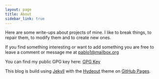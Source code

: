 ```yaml
---
layout: page
title: About
sidebar_link: true
---
```


Here are some write-ups about projects of mine. I like to break things, to repair them, to modify them and to create new ones.

If you find something interesting or want to add something you are free to leave a comment or message me at <a href="mailto:pablo1@mailbox" itemprop="email"> pablo1@mailbox.org </a>

You can find my public GPG key here: [GPG Key](pub_key.asc)


This blog is build using [Jekyll](http://jekyllrb.com) with the [Hydeout](https://github.com/fongandrew/hydeout)
theme on [GitHub Pages](https://pages.github.com/).
